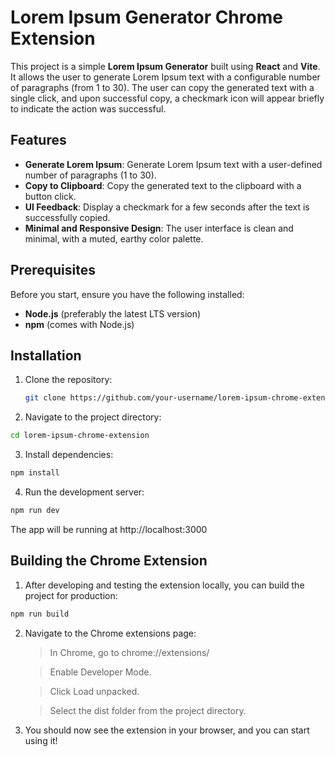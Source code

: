 # Lorem Ipsum Generator Chrome Extension

This project is a simple **Lorem Ipsum Generator** built using **React** and **Vite**. It allows the user to generate Lorem Ipsum text with a configurable number of paragraphs (from 1 to 30). The user can copy the generated text with a single click, and upon successful copy, a checkmark icon will appear briefly to indicate the action was successful.

## Features
- **Generate Lorem Ipsum**: Generate Lorem Ipsum text with a user-defined number of paragraphs (1 to 30).
- **Copy to Clipboard**: Copy the generated text to the clipboard with a button click.
- **UI Feedback**: Display a checkmark for a few seconds after the text is successfully copied.
- **Minimal and Responsive Design**: The user interface is clean and minimal, with a muted, earthy color palette.

## Prerequisites
Before you start, ensure you have the following installed:
- **Node.js** (preferably the latest LTS version)
- **npm** (comes with Node.js)

## Installation

1. Clone the repository:
   ```bash
   git clone https://github.com/your-username/lorem-ipsum-chrome-extension.git
    ```

2. Navigate to the project directory:
  ```bash
  cd lorem-ipsum-chrome-extension
  ```

3. Install dependencies:
  ```bash
  npm install  
  ```

4. Run the development server:
  ```bash
  npm run dev
  ```

The app will be running at http://localhost:3000

## Building the Chrome Extension

1. After developing and testing the extension locally, you can build the project for production:
  ```bash
  npm run build
  ```
2. Navigate to the Chrome extensions page:

    >In Chrome, go to chrome://extensions/

    >Enable Developer Mode.

    >Click Load unpacked.

    >Select the dist folder from the project directory.

3. You should now see the extension in your browser, and you can start using it!